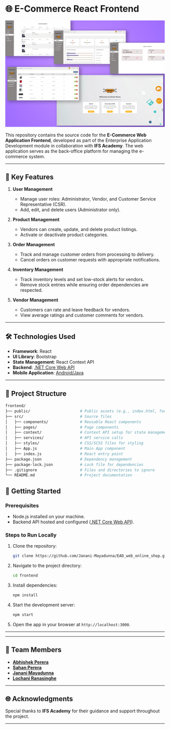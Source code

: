 # 🌐 E-Commerce React Frontend  

![Thumbnail](https://github.com/Janani-Mayadunna/EAD_web_online_shop/blob/main/Web%20UIs.png)  

This repository contains the source code for the **E-Commerce Web Application Frontend**, developed as part of the Enterprise Application Development module in collaboration with **IFS Academy**. The web application serves as the back-office platform for managing the e-commerce system.

---

## 🌟 **Key Features**  
1. **User Management**  
   - Manage user roles: Administrator, Vendor, and Customer Service Representative (CSR).  
   - Add, edit, and delete users (Administrator only).  

2. **Product Management**  
   - Vendors can create, update, and delete product listings.  
   - Activate or deactivate product categories.  

3. **Order Management**  
   - Track and manage customer orders from processing to delivery.  
   - Cancel orders on customer requests with appropriate notifications.  

4. **Inventory Management**  
   - Track inventory levels and set low-stock alerts for vendors.  
   - Remove stock entries while ensuring order dependencies are respected.  

5. **Vendor Management**  
   - Customers can rate and leave feedback for vendors.  
   - View average ratings and customer comments for vendors.

---

## 🛠️ **Technologies Used**  
- **Framework**: React  
- **UI Library**: Bootstrap  
- **State Management**: React Context API  
- **Backend**: [.NET Core Web API](https://github.com/sahanperera00/EAD_Web_Service)  
- **Mobile Application**: [Android/Java](https://github.com/AbishekPerera/EAD_Mobile_App)

---

## 📂 **Project Structure**  
```bash
frontend/
├── public/                      # Public assets (e.g., index.html, favicon)  
├── src/                         # Source files  
│   ├── components/              # Reusable React components  
│   ├── pages/                   # Page components  
│   ├── context/                 # Context API setup for state management  
│   ├── services/                # API service calls  
│   ├── styles/                  # CSS/SCSS files for styling  
│   ├── App.js                   # Main App component  
│   ├── index.js                 # React entry point  
├── package.json                 # Dependency management  
├── package-lock.json            # Lock file for dependencies  
├── .gitignore                   # Files and directories to ignore  
└── README.md                    # Project documentation  
```


## 🚀 **Getting Started**  

### Prerequisites  
- Node.js installed on your machine.  
- Backend API hosted and configured ([.NET Core Web API](https://github.com/sahanperera00/EAD_Web_Service)).

### Steps to Run Locally  
1. Clone the repository:  
   ```bash
   git clone https://github.com/Janani-Mayadunna/EAD_web_online_shop.git
   ```  
2. Navigate to the project directory:  
   ```bash
   cd frontend
   ```  
3. Install dependencies:  
   ```bash
   npm install
   ```  
4. Start the development server:  
   ```bash
   npm start
   ```  
5. Open the app in your browser at `http://localhost:3000`.

---


---

## 🤝 **Team Members**  
- **[Abhishek Perera](https://github.com/AbishekPerera)**  
- **[Sahan Perera](https://github.com/sahanperera00)**  
- **[Janani Mayadunna](https://github.com/Janani-Mayadunna)**  
- **[Lochani Ranasinghe](https://github.com/LochaniRanasinghe)**  

---

## 🌐 **Acknowledgments**  
Special thanks to **IFS Academy** for their guidance and support throughout the project.

---
